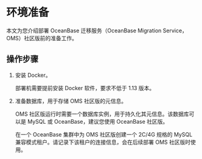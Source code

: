 # 环境准备

本文为您介绍部署 OceanBase 迁移服务（OceanBase Migration Service，OMS）社区版前的准备工作。

## 操作步骤

1. 安装 Docker。

   部署机需要提前安装 Docker 软件，要求不低于 1.13 版本。

2. 准备数据库，用于存储 OMS 社区版的元信息。

   OMS 社区版运行时需要一个数据库实例，用于持久化其元信息。该数据库可以是 MySQL 或 OceanBase，建议您使用 OceanBase 社区版。

   在一个 OceanBase 集群中为 OMS 社区版创建一个 2C/4G 规格的 MySQL 兼容模式租户。请记录下该租户的连接信息，会在后续部署 OMS 社区版时使用。
